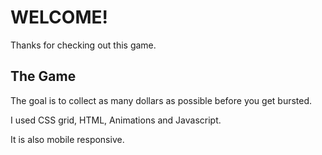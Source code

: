 # WELCOME!

Thanks for checking out this game.

## The Game

The goal is to collect as many dollars as possible before you get bursted. 

I used CSS grid, HTML, Animations and Javascript.

It is also mobile responsive.
